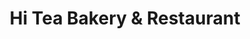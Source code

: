 ---
title: "Hi Tea Bakery & Restaurant"
url: /oakland-gardens/hi-tea-bakery-und-restaurant/
shop: Bäckerei
---
